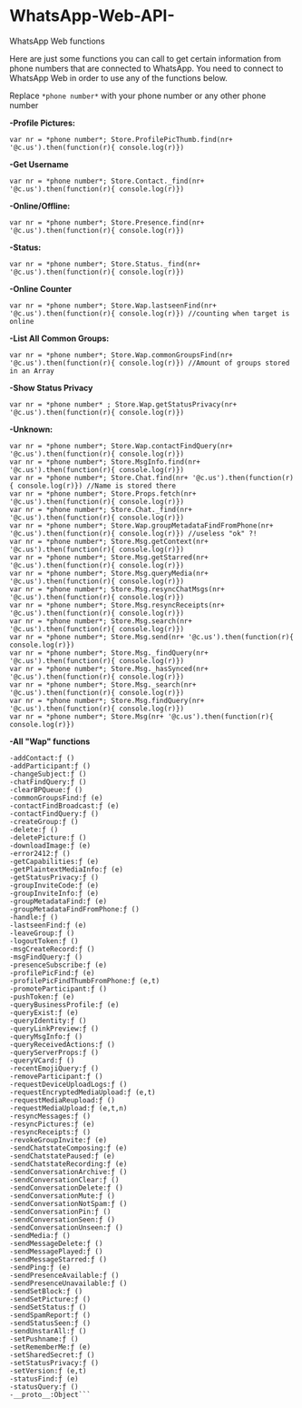 # WhatsApp-Web-API-
WhatsApp Web functions

Here are just some functions you can call to get certain information from phone numbers that are connected to WhatsApp.
You need to connect to WhatsApp Web in order to use any of the functions below.

Replace ```*phone number*``` with your phone number or any other phone number



**-Profile Pictures:**

```var nr = *phone number*; Store.ProfilePicThumb.find(nr+ '@c.us').then(function(r){ console.log(r)})```

**-Get Username**

```var nr = *phone number*; Store.Contact._find(nr+ '@c.us').then(function(r){ console.log(r)})```

**-Online/Offline:**

```var nr = *phone number*; Store.Presence.find(nr+ '@c.us').then(function(r){ console.log(r)}) ```

**-Status:**

```var nr = *phone number*; Store.Status._find(nr+ '@c.us').then(function(r){ console.log(r)}) ```

**-Online Counter**

```var nr = *phone number*; Store.Wap.lastseenFind(nr+ '@c.us').then(function(r){ console.log(r)}) //counting when target is online```

**-List All Common Groups:**

```var nr = *phone number*; Store.Wap.commonGroupsFind(nr+ '@c.us').then(function(r){ console.log(r)}) //Amount of groups stored in an Array```

**-Show Status Privacy**

```var nr = *phone number* ; Store.Wap.getStatusPrivacy(nr+ '@c.us').then(function(r){ console.log(r)})```




**-Unknown:**

```
var nr = *phone number*; Store.Wap.contactFindQuery(nr+ '@c.us').then(function(r){ console.log(r)})
var nr = *phone number*; Store.MsgInfo.find(nr+ '@c.us').then(function(r){ console.log(r)})
var nr = *phone number*; Store.Chat.find(nr+ '@c.us').then(function(r){ console.log(r)}) //Name is stored there
var nr = *phone number*; Store.Props.fetch(nr+ '@c.us').then(function(r){ console.log(r)})
var nr = *phone number*; Store.Chat._find(nr+ '@c.us').then(function(r){ console.log(r)})
var nr = *phone number*; Store.Wap.groupMetadataFindFromPhone(nr+ '@c.us').then(function(r){ console.log(r)}) //useless "ok" ?!
var nr = *phone number*; Store.Msg.getContext(nr+ '@c.us').then(function(r){ console.log(r)})
var nr = *phone number*; Store.Msg.getStarred(nr+ '@c.us').then(function(r){ console.log(r)})
var nr = *phone number*; Store.Msg.queryMedia(nr+ '@c.us').then(function(r){ console.log(r)})
var nr = *phone number*; Store.Msg.resyncChatMsgs(nr+ '@c.us').then(function(r){ console.log(r)})
var nr = *phone number*; Store.Msg.resyncReceipts(nr+ '@c.us').then(function(r){ console.log(r)})
var nr = *phone number*; Store.Msg.search(nr+ '@c.us').then(function(r){ console.log(r)})
var nr = *phone number*; Store.Msg.send(nr+ '@c.us').then(function(r){ console.log(r)})
var nr = *phone number*; Store.Msg._findQuery(nr+ '@c.us').then(function(r){ console.log(r)})
var nr = *phone number*; Store.Msg._hasSynced(nr+ '@c.us').then(function(r){ console.log(r)})
var nr = *phone number*; Store.Msg._search(nr+ '@c.us').then(function(r){ console.log(r)})
var nr = *phone number*; Store.Msg.findQuery(nr+ '@c.us').then(function(r){ console.log(r)})
var nr = *phone number*; Store.Msg(nr+ '@c.us').then(function(r){ console.log(r)})
```

**-All "Wap" functions**
```-acceptGroupInvite:ƒ (e)
-addContact:ƒ ()
-addParticipant:ƒ ()
-changeSubject:ƒ ()
-chatFindQuery:ƒ ()
-clearBPQueue:ƒ ()
-commonGroupsFind:ƒ (e)
-contactFindBroadcast:ƒ (e)
-contactFindQuery:ƒ ()
-createGroup:ƒ ()
-delete:ƒ ()
-deletePicture:ƒ ()
-downloadImage:ƒ (e)
-error2412:ƒ ()
-getCapabilities:ƒ (e)
-getPlaintextMediaInfo:ƒ (e)
-getStatusPrivacy:ƒ ()
-groupInviteCode:ƒ (e)
-groupInviteInfo:ƒ (e)
-groupMetadataFind:ƒ (e)
-groupMetadataFindFromPhone:ƒ ()
-handle:ƒ ()
-lastseenFind:ƒ (e)
-leaveGroup:ƒ ()
-logoutToken:ƒ ()
-msgCreateRecord:ƒ ()
-msgFindQuery:ƒ ()
-presenceSubscribe:ƒ (e)
-profilePicFind:ƒ (e)
-profilePicFindThumbFromPhone:ƒ (e,t)
-promoteParticipant:ƒ ()
-pushToken:ƒ (e)
-queryBusinessProfile:ƒ (e)
-queryExist:ƒ (e)
-queryIdentity:ƒ ()
-queryLinkPreview:ƒ ()
-queryMsgInfo:ƒ ()
-queryReceivedActions:ƒ ()
-queryServerProps:ƒ ()
-queryVCard:ƒ ()
-recentEmojiQuery:ƒ ()
-removeParticipant:ƒ ()
-requestDeviceUploadLogs:ƒ ()
-requestEncryptedMediaUpload:ƒ (e,t)
-requestMediaReupload:ƒ ()
-requestMediaUpload:ƒ (e,t,n)
-resyncMessages:ƒ ()
-resyncPictures:ƒ (e)
-resyncReceipts:ƒ ()
-revokeGroupInvite:ƒ (e)
-sendChatstateComposing:ƒ (e)
-sendChatstatePaused:ƒ (e)
-sendChatstateRecording:ƒ (e)
-sendConversationArchive:ƒ ()
-sendConversationClear:ƒ ()
-sendConversationDelete:ƒ ()
-sendConversationMute:ƒ ()
-sendConversationNotSpam:ƒ ()
-sendConversationPin:ƒ ()
-sendConversationSeen:ƒ ()
-sendConversationUnseen:ƒ ()
-sendMedia:ƒ ()
-sendMessageDelete:ƒ ()
-sendMessagePlayed:ƒ ()
-sendMessageStarred:ƒ ()
-sendPing:ƒ (e)
-sendPresenceAvailable:ƒ ()
-sendPresenceUnavailable:ƒ ()
-sendSetBlock:ƒ ()
-sendSetPicture:ƒ ()
-sendSetStatus:ƒ ()
-sendSpamReport:ƒ ()
-sendStatusSeen:ƒ ()
-sendUnstarAll:ƒ ()
-setPushname:ƒ ()
-setRememberMe:ƒ (e)
-setSharedSecret:ƒ ()
-setStatusPrivacy:ƒ ()
-setVersion:ƒ (e,t)
-statusFind:ƒ (e)
-statusQuery:ƒ ()
-__proto__:Object```
